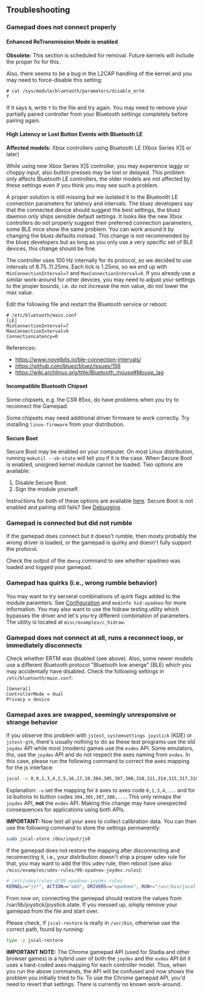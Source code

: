 ## Troubleshooting

### Gamepad does not connect properly

#### Enhanced ReTransmission Mode is enabled

**Obsolete:** This section is scheduled for removal. Future kernels will include the proper fix for this.

Also, there seems to be a bug in the L2CAP handling of the kernel and you may need to force-disable
this setting:
```
# cat /sys/module/bluetooth/parameters/disable_ertm
Y
```

If it says `N`, write `Y` to the file and try again. You may need to remove your partially paired
controller from your Bluetooth settings completely before pairing again.


#### High Latency or Lost Button Events with Bluetooth LE

**Affected models:** Xbox controllers using Bluetooth LE (Xbox Series X\|S or later)

While using new Xbox Series X\|S controller, you may experience laggy or choppy input, also button presses may be
lost or delayed. This problem only affects Bluetooth LE controllers, the older models are not affected by these
settings even if you think you may see such a problem.

A proper solution is still missing but we isolated it to the Bluetooth LE connection parameters for latency and
intervals. The bluez developers say that the connected device should suggest the best settings, the bluez daemon only
ships sensible default settings. It looks like the new Xbox controllers do not properly suggest their preferred
connection parameters, some BLE mice show the same problem. You can work around it by changing the bluez defaults
instead. This change is not recommended by the bluez developers but as long as you only use a very specific set of BLE
devices, this change should be fine.

The controller uses 100 Hz internally for its protocol, so we decided to use intervals of 8.75..11.25ms. Each tick is
1.25ms, so we end up with `MinConnectionInterval=7` and `MaxConnectionInterval=9`. If you already use a similar
work-around for other devices, you may need to adjust your settings to the proper bounds, i.e. do not increase the
min value, do not lower the max value.

Edit the following file and restart the Bluetooth service or reboot:
```
# /etc/bluetooth/main.conf
[LE]
MinConnectionInterval=7
MaxConnectionInterval=9
ConnectionLatency=0
```

References:

* https://www.novelbits.io/ble-connection-intervals/
* https://github.com/bluez/bluez/issues/156
* https://wiki.archlinux.org/title/Bluetooth_mouse#Mouse_lag


#### Incompatible Bluetooth Chipset

Some chipsets, e.g. the CSR 85xx, do have problems when you try to reconnect the Gamepad.

Some chipsets may need additional driver firmware to work correctly. Try installing
`linux-firmware` from your distribution.


#### Secure Boot

Secure Boot may be enabled on your computer. On most Linux distribution, running `mokutil --sb-state` will tell you if
it is the case. When Secure Boot is enabled, unsigned kernel module cannot be loaded. Two options are available:

1. Disable Secure Boot.
2. Sign the module yourself.

Instructions for both of these options are available
[here](https://atar-axis.github.io/xpadneo/#working-with-secure-boot).
Secure Boot is not enabled and pairing still fails? See [Debugging](https://atar-axis.github.io/xpadneo/#debugging).


### Gamepad is connected but did not rumble

If the gamepad does connect but it doesn't rumble, then mosty probably the wrong driver is loaded,
or the gamepad is quirky and doesn't fully support the protocol.

Check the output of the `dmesg` command to see whether xpadneo was loaded and logged your
gamepad.


### Gamepad has quirks (i.e., wrong rumble behavior)

You may want to try serveral combinations of quirk flags added to the module paramters.
See [Configuration](https://atar-axis.github.io/xpadneo/#configuration) and `modinfo hid-xpadneo`
for more information. You may also want to use the hidraw testing utility which bypasses the
driver and let's you try different combination of parameters. The utility is located at
`misc/examples/c_hidraw`.


### Gamepad does not connect at all, runs a reconnect loop, or immediately disconnects

Check whether ERTM was disabled (see above). Also, some newer models use a different Bluetooth protocol "Bluetooth
low energe" (BLE) which you may accidentally have disabled. Check the following settings in `/etc/bluetooth/main.conf`:
```
[General]
ControllerMode = dual
Privacy = device
```


### Gamepad axes are swapped, seemingly unresponsive or strange behavior

If you observe this problem with `jstest`, `systemsettings joystick` (KDE) or `jstest-gtk`, there's usually nothing
to do as these test programs use the old `joydev` API while most (modern) games use the `evdev` API. Some emulators,
tho, use the `joydev` API and do not respect the axes naming from `evdev`. In this case, please run the following
command to correct the axes mapping for the js interface:

```bash
jscal -u 8,0,1,3,4,2,5,16,17,10,304,305,307,308,310,311,314,315,317,318 /dev/input/js0
```

Explanation: `-u` set the mapping for `8` axes to axes code `0,1,3,4,...` and for `10` buttons to button codes
`304,305,307,308,...`. This only remaps the `joydev` API, **not** the `evdev` API. Making this change may have
unexpected consequences for applications using both APIs.

**IMPORTANT:** Now test all your axes to collect calibration data. You can then use the following command to store the
settings permanently:

```bash
sudo jscal-store /dev/input/js0
```

If the gamepad does not restore the mapping after disconnecting and reconnecting it, i.e., your distribution doesn't
ship a proper udev rule for that, you may want to add the this udev rule, then reboot (see also
`/misc/examples/udev-rules/99-xpadneo-joydev.rules`):

```bash
# /etc/udev/rules.d/99-xpadneo-joydev.rules
KERNEL=="js*", ACTION=="add", DRIVERS=="xpadneo", RUN+="/usr/bin/jscal-restore %E{DEVNAME}"
```

From now on, connecting the gamepad should restore the values from /var/lib/joystick/joystick.state. If you messed up,
simply remove your gamepad from the file and start over.

Please check, if `jscal-restore` is really in `/usr/bin`, otherwise use the correct path, found by running:

```bash
type -p jscal-restore
```

**IMPORTANT NOTE:** The Chrome gamepad API (used for Stadia and other browser games) is a hybrid user of both the
`joydev` and the `evdev` API bit it uses a hard-coded axes mapping for each controller model. Thus, when you run the
above commands, the API will be confused and now shows the problem you initially tried to fix. To use the Chrome
gamepad API, you'd need to revert that settings. There is currently no known work-around.
